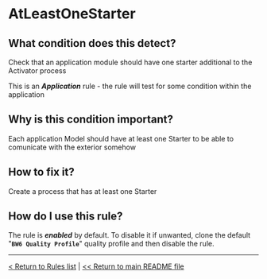 # AtLeastOneStarter

## What condition does this detect?

Check that an application module should have one starter additional to the Activator process

This is an ***Application*** rule - the rule will test for some condition within the application

## Why is this condition important?

Each application Model should have at least one Starter to be able to comunicate with the exterior somehow

## How to fix it?

Create a process that has at least one Starter

## How do I use this rule?

The rule is **_enabled_** by default. To disable it if unwanted, clone the default "**`BW6 Quality Profile`**" quality profile and then disable the rule.

---
[< Return to Rules list](./RULES.md) |  [<< Return to main README file](../../../README.md)
